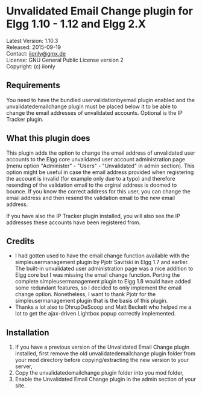 Unvalidated Email Change plugin for Elgg 1.10 - 1.12 and Elgg 2.X
=================================================================

Latest Version: 1.10.3  
Released: 2015-09-19  
Contact: iionly@gmx.de  
License: GNU General Public License version 2  
Copyright: (c) iionly


Requirements
------------

You need to have the bundled uservalidationbyemail plugin enabled and the unvalidatedemailchange plugin must be placed below it to be able to change the email addresses of unvalidated accounts. Optional is the IP Tracker plugin.


What this plugin does
---------------------

This plugin adds the option to change the email address of unvalidated user accounts to the Elgg core unvalidated user account administration page (menu option "Administer" - "Users" - "Unvalidated" in admin section). This option might be useful in case the email address provided when registering the account is invalid (for example only due to a typo) and therefore resending of the validation email to the orginal address is doomed to bounce. If you know the correct address for this user, you can change the email address and then resend the validation email to the new email address.

If you have also the IP Tracker plugin installed, you will also see the IP addresses these accounts have been registered from.


Credits
-------

* I had gotten used to have the email change function available with the simpleusermanagement plugin by Pjotr Savitski in Elgg 1.7 and earlier. The built-in unvalidated user administration page was a nice addition to Elgg core but I was missing the email change function. Porting the complete simpleusermanagement plugin to Elgg 1.8 would have added some redundant features, so I decided to only implement the email change option. Nonetheless, I want to thank Pjotr for the simpleusermanagement plugin that is the basis of this plugin.
* Thanks a lot also to DhrupDeScoop and Matt Beckett who helped me a lot to get the ajax-driven Lightbox popup correctly implemented.


Installation
------------

1. If you have a previous version of the Unvalidated Email Change plugin installed, first remove the old unvalidatedemailchange plugin folder from your mod directory before copying/extracting the new version to your server,
2. Copy the unvalidatedemailchange plugin folder into you mod folder,
3. Enable the Unvalidated Email Change plugin in the admin section of your site.
